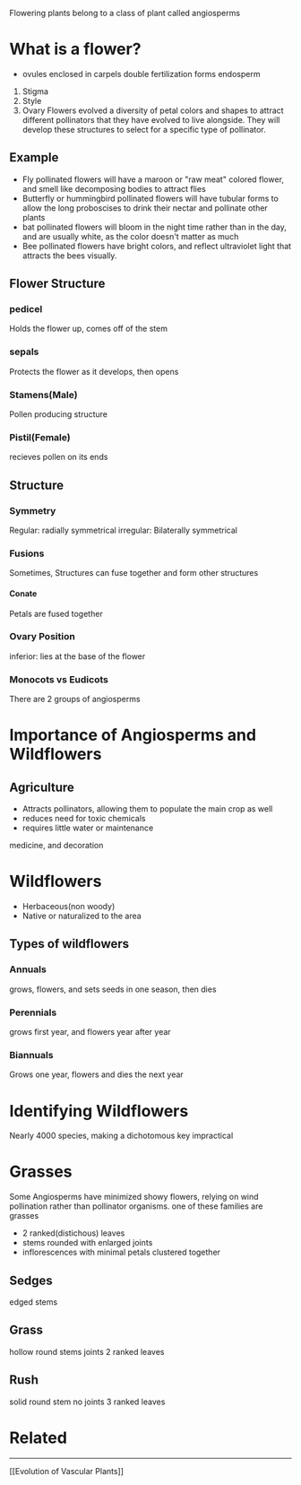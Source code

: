 Flowering plants belong to a class of plant called angiosperms

# What is a flower? 
- ovules enclosed in carpels
double fertilization forms endosperm

1. Stigma
2. Style 
3. Ovary
Flowers evolved a diversity of petal colors and shapes to attract different pollinators that they have evolved to live alongside. They will develop these structures to select for a specific type of pollinator.

## Example
- Fly pollinated flowers will have a maroon or "raw meat" colored flower, and smell like decomposing bodies to attract flies
- Butterfly or hummingbird pollinated flowers will have tubular forms to allow the long proboscises to drink their nectar and pollinate other plants
- bat pollinated flowers will bloom in the night time rather than in the day, and are usually white, as the color doesn't matter as much
- Bee pollinated flowers have bright colors, and reflect ultraviolet light that attracts the bees visually. 

	

## Flower Structure
### pedicel
Holds the flower up, comes off of the stem
### sepals
Protects the flower as it develops, then opens
### Stamens(Male)
Pollen producing structure
### Pistil(Female)
recieves pollen on its ends 


## Structure

### Symmetry
Regular: radially symmetrical
irregular: Bilaterally symmetrical

### Fusions 
Sometimes, Structures can fuse together and form other structures

#### Conate
Petals are fused together



### Ovary Position
inferior: lies at the base of the flower


### Monocots vs Eudicots
There are 2 groups of angiosperms 
# Importance of Angiosperms and Wildflowers
## Agriculture
- Attracts pollinators, allowing them to populate the main crop as well
- reduces need for toxic chemicals
- requires little water or maintenance

medicine, and decoration

# Wildflowers
- Herbaceous(non woody)
- Native or naturalized to the area

## Types of wildflowers

### Annuals
grows, flowers, and sets seeds in one season, then dies

### Perennials
grows first year, and flowers year after year

### Biannuals
Grows one year, flowers and dies the next year

# Identifying Wildflowers
Nearly 4000 species, making a dichotomous key impractical

# Grasses
Some Angiosperms have minimized showy flowers, relying on wind pollination rather than pollinator organisms. one of these families are grasses

- 2 ranked(distichous) leaves
- stems rounded with enlarged joints
- inflorescences with minimal petals clustered together 
## Sedges 
edged stems

## Grass
hollow round stems
joints
2 ranked leaves

## Rush
solid round stem
no joints
3 ranked leaves

# Related
---
[[Evolution of Vascular Plants]]